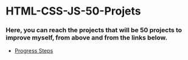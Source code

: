 # HTML-CSS-JS-50-Projets
### Here, you can reach the projects that will be 50 projects to improve myself, from above and from the links below.
 - <a href=https://github.com/qxan/HTML-CSS-JS-50-Projets/tree/master/Progress%20Steps>Progress Steps</a>
